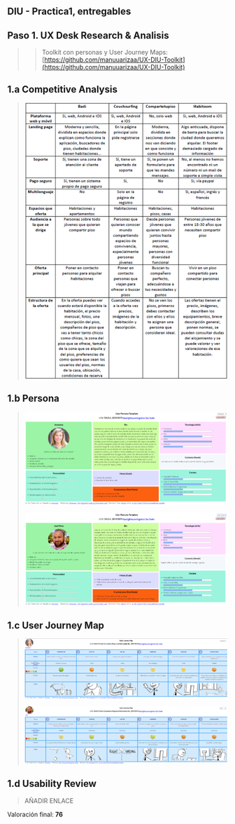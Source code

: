 ## DIU - Practica1, entregables

## Paso 1. UX Desk Research & Analisis 

>>Toolkit con personas y User Journey Maps:
>>[https://github.com/manuuarizaa/UX-DIU-Toolkit](https://github.com/manuuarizaa/UX-DIU-Toolkit)


1.a Competitive Analysis
-----

>![Competitive_Analysis](https://github.com/Leamsy/DIU20/blob/master/P1/img/competitive_analysis.png?raw=true)

1.b Persona
-----

>![Anastasia](https://github.com/Leamsy/DIU20/blob/master/P1/img/anastasiaUT.png?raw=true)
>
>![Jose](https://github.com/Leamsy/DIU20/blob/master/P1/img/joseUT.png?raw=true)

1.c User Journey Map
----

>![Journey_Anastasia](https://github.com/Leamsy/DIU20/blob/master/P1/img/journey_anastasia.PNG?raw=true)
>
>![Journey_Jose](https://github.com/Leamsy/DIU20/blob/master/P1/img/journey_jose.PNG?raw=true)

1.d Usability Review
----

>AÑADIR ENLACE

Valoración final: **76**
